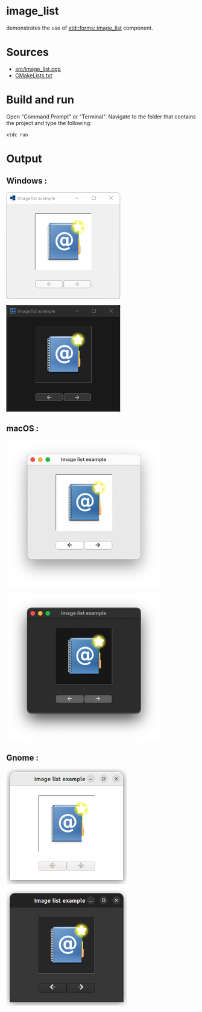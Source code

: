 # image_list

demonstrates the use of [xtd::forms::image_list](https://gammasoft71.github.io/xtd/reference_guides/latest/classxtd_1_1forms_1_1image__list.html) component.

# Sources

* [src/image_list.cpp](src/image_list.cpp)
* [CMakeLists.txt](CMakeLists.txt)

# Build and run

Open "Command Prompt" or "Terminal". Navigate to the folder that contains the project and type the following:

```shell
xtdc run
```

# Output

## Windows :

![Screenshot](../../../../docs/pictures/examples/image_list_w.png)

![Screenshot](../../../../docs/pictures/examples/image_list_wd.png)

## macOS :

![Screenshot](../../../../docs/pictures/examples/image_list_m.png)

![Screenshot](../../../../docs/pictures/examples/image_list_md.png)

## Gnome :

![Screenshot](../../../../docs/pictures/examples/image_list_g.png)

![Screenshot](../../../../docs/pictures/examples/image_list_gd.png)
